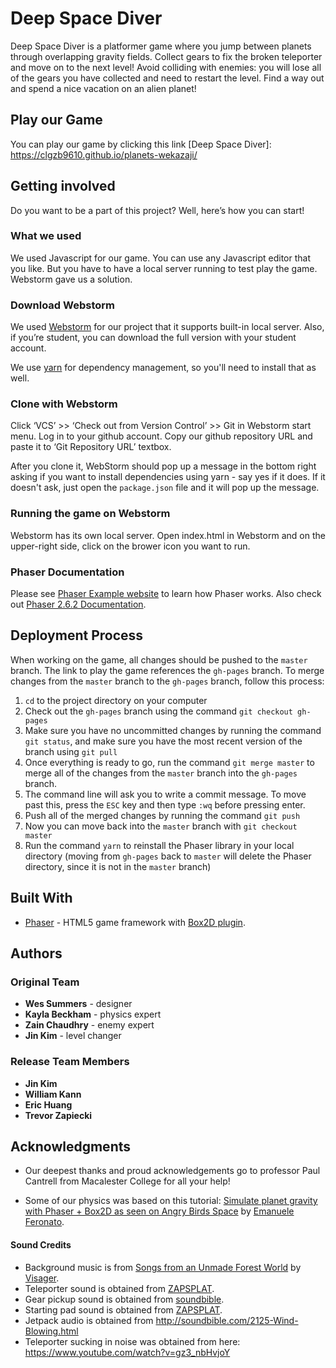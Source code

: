 # Deep Space Diver

Deep Space Diver is a platformer game where you jump between planets through overlapping gravity fields. Collect gears to fix the broken teleporter and move on to the next level! Avoid colliding with enemies: you will lose all of the gears you have collected and need to restart the level. Find a way out and spend a nice vacation on an alien planet!

## Play our Game

You can play our game by clicking this link [Deep Space Diver]: https://clgzb9610.github.io/planets-wekazaji/

## Getting involved

Do you want to be a part of this project? Well, here’s how you can start!

### What we used

We used Javascript for our game. You can use any Javascript editor that you like. But you have to have a local server running to test play the game. Webstorm gave us a solution.

### Download Webstorm

We used [Webstorm](https://www.jetbrains.com/webstorm/download) for our project that it supports built-in local server. Also, if you’re student, you can download the full version with your student account.

We use [yarn](https://yarnpkg.com) for dependency management, so you'll need to install that as well.

### Clone with Webstorm

Click ‘VCS’ >> ‘Check out from Version Control’ >> Git in Webstorm start menu. Log in to your github account. Copy our github repository URL and paste it to ‘Git Repository URL’ textbox.

After you clone it, WebStorm should pop up a message in the bottom right asking if you want to install dependencies using yarn - say yes if it does. If it doesn't ask, just open the `package.json` file and it will pop up the message.

### Running the game on Webstorm

Webstorm has its own local server. Open index.html in Webstorm and on the upper-right side, click on the brower icon you want to run.

### Phaser Documentation

Please see [Phaser Example website](https://phaser.io/examples) to learn how Phaser works. Also check out [Phaser 2.6.2 Documentation](https://phaser.io/docs/2.6.2/index).

## Deployment Process

When working on the game, all changes should be pushed to the `master` branch. The link to play the game references the `gh-pages` branch. To merge changes from the `master` branch to the `gh-pages` branch, follow this process:
1. `cd` to the project directory on your computer
2. Check out the `gh-pages` branch using the command `git checkout gh-pages`
3. Make sure you have no uncommitted changes by running the command `git status`, and make sure you have the most recent version of the branch using `git pull`
4. Once everything is ready to go, run the command `git merge master` to merge all of the changes from the `master` branch into the `gh-pages` branch.
5. The command line will ask you to write a commit message. To move past this, press the `ESC` key and then type `:wq` before pressing enter.
6. Push all of the merged changes by running the command `git push`
7. Now you can move back into the `master` branch with `git checkout master`
8. Run the command `yarn` to reinstall the Phaser library in your local directory (moving from `gh-pages` back to `master` will delete the Phaser directory, since it is not in the `master` branch)

## Built With

* [Phaser](https://phaser.io/) - HTML5 game framework with [Box2D plugin](https://phaser.io/shop/plugins/box2d).

## Authors
### Original Team
* **Wes Summers** - designer
* **Kayla Beckham** - physics expert
* **Zain Chaudhry** - enemy expert
* **Jin Kim** - level changer
### Release Team Members
* **Jin Kim**
* **William Kann**
* **Eric Huang**
* **Trevor Zapiecki**

## Acknowledgments

* Our deepest thanks and proud acknowledgements go to professor Paul Cantrell from Macalester College for all your help!

* Some of our physics was based on this tutorial: [Simulate planet gravity with Phaser + Box2D as seen on Angry Birds Space](http://www.emanueleferonato.com/2015/06/19/simulate-planet-gravity-with-phaser-box2d-as-seen-on-angry-birds-space/) by [Emanuele Feronato](http://www.emanueleferonato.com/).

#### Sound Credits
* Background music is from [Songs from an Unmade Forest World](http://freemusicarchive.org/music/Visager/Songs_from_an_Unmade_Forest_World/) by [Visager](http://freemusicarchive.org/music/Visager/).
* Teleporter sound is obtained from [ZAPSPLAT](https://www.zapsplat.com/music/magical-portal-open-1/).
* Gear pickup sound is obtained from [soundbible](http://soundbible.com/1628-Ting.html).
* Starting pad sound is obtained from [ZAPSPLAT](https://www.zapsplat.com/music/telekinesis-blast-magical-zap-2/).
* Jetpack audio is obtained from http://soundbible.com/2125-Wind-Blowing.html
* Teleporter sucking in noise was obtained from here: https://www.youtube.com/watch?v=gz3_nbHvjoY
